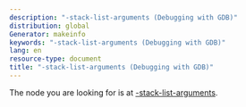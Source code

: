 ```yaml
---
description: "-stack-list-arguments (Debugging with GDB)"
distribution: global
Generator: makeinfo
keywords: "-stack-list-arguments (Debugging with GDB)"
lang: en
resource-type: document
title: "-stack-list-arguments (Debugging with GDB)"
---
```

The node you are looking for is at [-stack-list-arguments](GDB_002fMI-Stack-Manipulation.html#g_t_002dstack_002dlist_002darguments).
